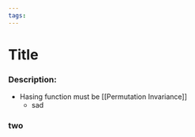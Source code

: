 ```yaml
---
tags:
---
```

# Title
### Description:
- Hasing function must be [[Permutation Invariance]]
	- sad
### two